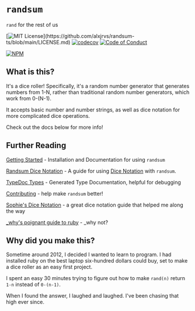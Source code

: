 # `randsum`

`rand` for the rest of us

[![MIT License](https://img.shields.io/apm/l/atomic-design-ui.svg?)](https://github.com/alxjrvs/randsum-ts/blob/main/LICENSE.md)
[![codecov](https://codecov.io/gh/alxjrvs/randsum-ts/branch/master/graph/badge.svg)](https://codecov.io/gh/alxjrvs/randsum-ts)
[![Code of Conduct](https://img.shields.io/badge/code%20of-conduct-ff69b4.svg?style=flat)](https://github.com/alxjrvs/randsum-ts/blob/main/CODE_OF_CONDUCT.md)

[![NPM](https://nodei.co/npm/randsum.png?downloads=true)](https://www.npmjs.com/package/randsum)

## What is this?

It's a dice roller! Specifically, it's a random number generator that generates numbers from 1-N, rather than traditional random number generators, which work from 0-(N-1).

It accepts basic number and number strings, as well as dice notation for more complicated dice operations.

Check out the docs below for more info!

## Further Reading

[Getting Started](https://github.com/alxjrvs/randsum-ts/blob/main/GETTING_STARTED.md) - Installation and Documentation for using `randsum`

[Randsum Dice Notation](https://github.com/alxjrvs/randsum-ts/blob/main/RANDSUM_DICE_NOTATION.md) - A guide for using [Dice Notation](https://en.wikipedia.org/wiki/Dice_notation) with `randsum`.

[TypeDoc Types](https://alxjrvs.github.io/randsum-ts) - Generated Type Documentation, helpful for debugging

[Contributing](https://github.com/alxjrvs/randsum-ts/blob/main/CONTRIBUTING.md) - help make `randsum` better!

[Sophie's Dice Notation](https://sophiehoulden.com/dice/documentation/notation.html) - a great dice notation guide that helped me along the way

[\_why's poignant guide to ruby](https://poignant.guide/) - \_why not?

## Why did you make this?

Sometime around 2012, I decided I wanted to learn to program. I had installed ruby on the best laptop six-hundred dollars could buy, set to make a dice roller as an easy first project.

I spent an easy 30 minutes trying to figure out how to make `rand(n)` return `1-n` instead of `0-(n-1)`.

When I found the answer, I laughed and laughed. I've been chasing that high ever since.
